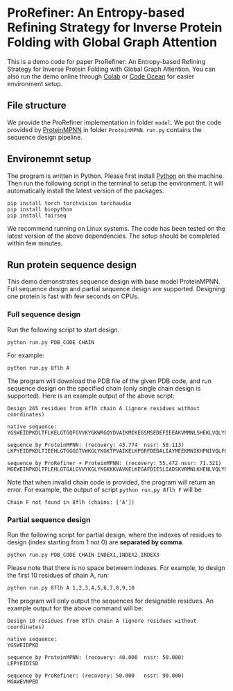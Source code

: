 # ProRefiner: An Entropy-based Refining Strategy for Inverse Protein Folding with Global Graph Attention

This is a demo code for paper ProRefiner: An Entropy-based Refining Strategy for Inverse Protein Folding with Global Graph Attention. You can also run the demo online through [Colab](https://colab.research.google.com/drive/1a6VW-BB0twEwL65sE_dUAM42wdSm6RZp?usp=sharing) or [Code Ocean](https://codeocean.com/capsule/9492154/tree) for easier environment setup. 

## File structure
We provide the ProRefiner implementation in folder `model`. We put the code provided by [ProteinMPNN](https://github.com/dauparas/ProteinMPNN) in folder `ProteinMPNN`. `run.py` contains the sequence design pipeline.


## Environemnt setup
The program is written in Python. Please first install [Python](https://www.python.org/downloads/) on the machine. Then run the following script in the terminal to setup the environment. It will automatically install the latest version of the packages.

    pip install torch torchvision torchaudio
    pip install biopython
    pip install fairseq

We recommend running on Linux systems. The code has been tested on the latest version of the above dependencies. The setup should be completed within few minutes.

## Run protein sequence design
This demo demonstrates sequence design with base model ProteinMPNN. Full sequence design and partial sequence design are supported. Designing one protein is fast with few seconds on CPUs.

### Full sequence design
Run the following script to start design.

    python run.py PDB_CODE CHAIN

For example:
    
    python run.py 8flh A

The program will download the PDB file of the given PDB code, and run sequence design on the specified chain (only single chain design is supported). Here is an example output of the above script:

    Design 265 residues from 8flh chain A (ignore residues without coordinates)

    native sequence:
    YGSWEIDPKDLTFLKELGTGQFGVVKYGKWRGQYDVAIKMIKEGSMSEDEFIEEAKVMMNLSHEKLVQLYGVCTKQRPIFIITEYMANGCLLNYLREMRHRFQTQQLLEMCKDVCEAMEYLESKQFLHRDLAARNCLVNDQGVVKVSDFGLSRYVLDDEYTSSGSKFPVRWSPPEVLMYSKFSSKSDIWAFGVLMWEIYSLGKMPYERFTNSETAEHIAQGLRLYRPHLASEKVYTIMYSCWHEKADERPTFKILLSNILDVMDE

    sequence by ProteinMPNN: (recovery: 43.774	nssr: 58.113)
    LKPYEIDPKDLTIEEHLGTGGGGTVWKGLYKGKTPVAIKELKPGRFDEDALIAYMEEKMNIKHPNIVQLFGISSSGTPILKVKEYCAKGGLLAYLRDASRNLTPAQLLQLCIDIAKGMAYLESKNILHRDLKTGNCLVDENDVAKVADYGGILFVKDPEARTVGSKFPVRWSPLEVLENGDYSFASDVWSFGVTMYEIFSRGATPFAGMTDEEIRAYIAAGGTLTRPPLASPAMWAIADSCLARDPSDRPTFAEILAALEAEAAA

    sequence by ProRefiner + ProteinMPNN: (recovery: 55.472	nssr: 71.321)
    MGEWEINPKDLTFLEHLGTGALGVVYKGLYKGKKKVAVKELKEGAFDIESLIADSKVRMNLKHENLVQLYGICTSSSPILLVVEYMANGNLLDYLRDKSRNFSTEQLLQMCLDVAKAMAYLESKNELHRDLKSENCLVDENGVVKVSDYGLIRFVKNEEARTVGSKFPVRWSPPEVLENNDYSFKSDVWSFGVTMWEIFSLGATPFEDMSDEETAEWIRAGKTLTRPALASDAVWAILSSCLQRDASKRPTFAELLKQLREVQKK

Note that when invalid chain code is provided, the program will return an error. For example, the output of script `python run.py 8flh F` will be

    Chain F not found in 8flh (chains: ['A'])

### Partial sequence design
Run the following script for partial design, where the indexes of residues to design (index starting from 1 not 0) are **separated by comma**.

    python run.py PDB_CODE CHAIN INDEX1,INDEX2,INDEX3

Please note that there is no space betweem indexes. For example, to design the first 10 residues of chain A, run:

    python run.py 8flh A 1,2,3,4,5,6,7,8,9,10

The program will only output the sequences for designable residues. An example output for the above command will be:

    Design 10 residues from 8flh chain A (ignore residues without coordinates)

    native sequence:
    YGSWEIDPKD

    sequence by ProteinMPNN: (recovery: 40.000	nssr: 50.000)
    LEPYEIDISD

    sequence by ProRefiner: (recovery: 50.000	nssr: 90.000)
    MGAWEVNPED


